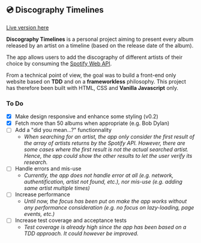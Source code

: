 ## 💿 Discography Timelines

[Live version here](https://disco-timelines.web.app/)

**Discography Timelines** is a personal project aiming to
present every album released by an artist on a timeline (based on the
release date of the album).

The app allows users to add the discography of different artists of
their choice by consuming the [Spotify Web API](https://developer.spotify.com/documentation/web-api/).

From a technical point of view, the goal was to build a front-end only
website based on **TDD** and on a **frameworkless** philosophy. This project has therefore been built with HTML, CSS and **Vanilla Javascript** only.

### To Do

- [x] Make design responsive and enhance some styling (v0.2)
- [x] Fetch more than 50 albums when appropriate (e.g. Bob Dylan)
- [ ] Add a "did you mean...?" functionnality
  - _When searching for an artist, the app only consider the first result of the array of artists returns by the Spotify API. However, there are some cases where the first result is not the actual searched artist. Hence, the app could show the other results to let the user verify its research._
- [ ] Handle errors and mis-use
  - _Currently, the app does not handle error at all (e.g. network, authentification, artist not found, etc.), nor mis-use (e.g. adding same artist multiple times)_
- [ ] Increase performance
  - _Until now, the focus has been put on make the app works without any performance consideration (e.g. no focus on lazy-loading, page events, etc.)_
- [ ] Increase test coverage and acceptance tests
  - _Test coverage is already high since the app has been based on a TDD approach. It could however be improved._

